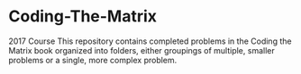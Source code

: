# Coding-The-Matrix
2017 Course
This repository contains completed problems in the Coding the Matrix book organized into folders, either groupings of multiple, smaller problems or a single, more complex problem.
